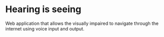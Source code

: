 # Hearing is seeing
Web application that allows the visually impaired to navigate through the internet using voice input and output.
